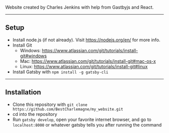 Website created by Charles Jenkins with help from Gastbyjs and React.

---

## Setup

- Install node.js (if not already). Visit https://nodejs.org/en/ for more info.
- Install Git
  - Windows: https://www.atlassian.com/git/tutorials/install-git#windows
  - Mac: https://www.atlassian.com/git/tutorials/install-git#mac-os-x
  - Linux: https://www.atlassian.com/git/tutorials/install-git#linux
- Install Gatsby with `npm install -g gatsby-cli`

---

## Installation

- Clone this repository with `git clone https://github.com/BestCharlemagne/my_website.git`
- cd into the repository
- Run `gatsby develop`, open your favorite internet browser, and go to `localhost:8000` or whatever gatsby tells you after running the command
